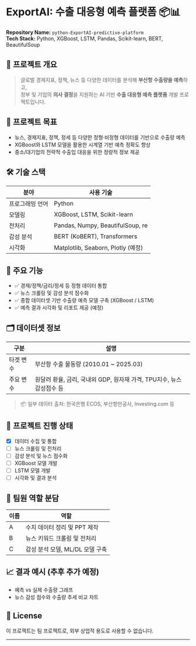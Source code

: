 # ExportAI: 수출 대응형 예측 플랫폼 📦📊

**Repository Name:** `python-ExportAI-predictive-platform`  
**Tech Stack:** Python, XGBoost, LSTM, Pandas, Scikit-learn, BERT, BeautifulSoup

## 📌 프로젝트 개요

> 글로벌 경제지표, 정책, 뉴스 등 다양한 데이터를 분석해 **부산항 수출량을 예측**하고,  
> 정부 및 기업의 **의사 결정**을 지원하는 AI 기반 **수출 대응형 예측 플랫폼** 개발 프로젝트입니다.

## 🎯 프로젝트 목표

- 뉴스, 경제지표, 정책, 정세 등 다양한 정형·비정형 데이터를 기반으로 수출량 예측
- XGBoost와 LSTM 모델을 활용한 시계열 기반 예측 정확도 향상
- 중소/대기업의 전략적 수출입 대응을 위한 정량적 정보 제공

## 🛠 기술 스택

| 분야           | 사용 기술                                       |
|----------------|------------------------------------------------|
| 프로그래밍 언어 | Python                                          |
| 모델링         | XGBoost, LSTM, Scikit-learn                     |
| 전처리         | Pandas, Numpy, BeautifulSoup, re               |
| 감성 분석      | BERT (KoBERT), Transformers                     |
| 시각화         | Matplotlib, Seaborn, Plotly (예정)             |

## 📁 주요 기능

- ✅ 경제/정책/금리/정세 등 정형 데이터 통합
- ✅ 뉴스 크롤링 및 감성 분석 점수화
- ✅ 종합 데이터셋 기반 수출량 예측 모델 구축 (XGBoost / LSTM)
- ✅ 예측 결과 시각화 및 리포트 제공 (예정)

## 🗂 데이터셋 정보

| 구분              | 설명                                               |
|-------------------|----------------------------------------------------|
| 타겟 변수         | 부산항 수출 물동량 (2010.01 ~ 2025.03)            |
| 주요 변수         | 원달러 환율, 금리, 국내외 GDP, 원자재 가격, TPU지수, 뉴스 감성점수 등 |

> 📦 일부 데이터 출처: 한국은행 ECOS, 부산항만공사, Investing.com 등

## 📌 프로젝트 진행 상태

- [x] 데이터 수집 및 통합
- [ ] 뉴스 크롤링 및 전처리
- [ ] 감성 분석 및 뉴스 점수화
- [ ] XGBoost 모델 개발
- [ ] LSTM 모델 개발
- [ ] 시각화 및 결과 분석

## 👥 팀원 역할 분담

| 이름 | 역할 |
|------|------|
| A    | 수치 데이터 정리 및 PPT 제작 |
| B    | 뉴스 키워드 크롤링 및 전처리 |
| C    | 감성 분석 모델, ML/DL 모델 구축 |

## 📈 결과 예시 (추후 추가 예정)

- 예측 vs 실제 수출량 그래프
- 뉴스 감성 점수와 수출량 추세 비교 차트

## 📄 License

이 프로젝트는 팀 프로젝트로, 외부 상업적 용도로 사용할 수 없습니다.

---

